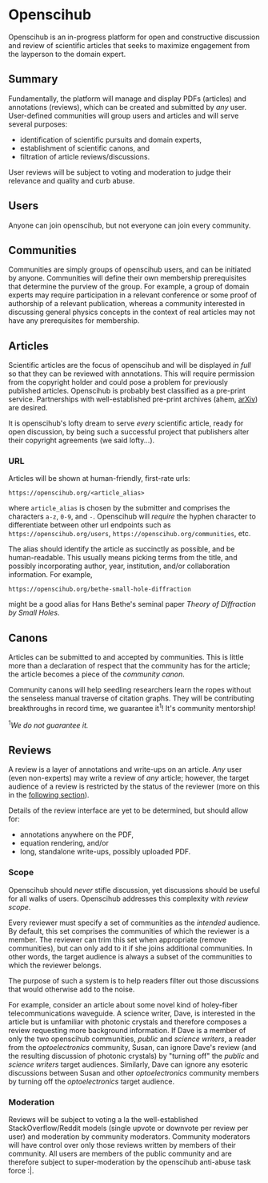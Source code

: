 # Openscihub

Openscihub is an in-progress platform for open and constructive discussion
and review of scientific articles that seeks to maximize engagement from the
layperson to the domain expert.

## Summary

Fundamentally, the platform will manage and display PDFs (articles) and
annotations (reviews), which can be created and submitted by *any* user.
User-defined communities will group users and articles and will serve several
purposes:

- identification of scientific pursuits and domain experts,
- establishment of scientific canons, and
- filtration of article reviews/discussions.

User reviews will be subject to voting and moderation to judge their relevance
and quality and curb abuse.

## Users

Anyone can join openscihub, but not everyone can join every community.

## Communities

Communities are simply groups of openscihub users, and can be initiated by
anyone. Communities will define their own membership prerequisites that
determine the purview of the group. For example, a group of domain experts may
require participation in a relevant conference or some proof of authorship of a
relevant publication, whereas a community interested in discussing general
physics concepts in the context of real articles may not have any prerequisites
for membership.

## Articles

Scientific articles are the focus of openscihub and will be displayed *in full*
so that they can be reviewed with annotations. This will require permission
from the copyright holder and could pose a problem for previously published
articles. Openscihub is probably best classified as a pre-print service.
Partnerships with well-established pre-print archives (ahem,
[arXiv](arxiv.org)) are desired.

It is openscihub's lofty dream to serve *every* scientific article, ready for
open discussion, by being such a successful project that publishers alter their
copyright agreements (we said lofty...).

### URL

Articles will be shown at human-friendly, first-rate urls:

```
https://openscihub.org/<article_alias>
```

where `article_alias` is chosen by the submitter and comprises
the characters `a-z`, `0-9`, and `-`.  Openscihub will *require* the hyphen
character to differentiate between other url endpoints such as
`https://openscihub.org/users`, `https://openscihub.org/communities`, etc.

The alias should identify the article as succinctly as possible, and be
human-readable. This usually means picking terms from the title, and possibly
incorporating author, year, institution, and/or collaboration information. For
example,

```
https://openscihub.org/bethe-small-hole-diffraction
```

might be a good alias for Hans Bethe's seminal paper *Theory of Diffraction by
Small Holes*.

## Canons

Articles can be submitted to and accepted by communities. This is little more
than a declaration of respect that the community has for the article; the
article becomes a piece of the *community canon*.

Community canons will help seedling researchers learn the ropes without the
senseless manual traverse of citation graphs. They will be contributing
breakthroughs in record time, we guarantee it<sup>1</sup>! It's community
mentorship!

<sup>1</sup>*We do not guarantee it.*

## Reviews

A review is a layer of annotations and write-ups on an article. *Any* user (even
non-experts) may write a review of *any* article; however, the target audience of
a review is restricted by the status of the reviewer (more on this in the
[following section](#review-scope)).

Details of the review interface are yet to be determined, but should allow for:

- annotations anywhere on the PDF,
- equation rendering, and/or
- long, standalone write-ups, possibly uploaded PDF.


### Scope

Openscihub should *never* stifle discussion, yet discussions should be useful
for all walks of users. Openscihub addresses this complexity with
*review scope*.

Every reviewer must specify a set of communities as the *intended* audience.
By default, this set comprises the communities of which the reviewer is a
member. The reviewer can trim this set when appropriate (remove communities),
but can only add to it if she joins additional communities. In other words, the
target audience is always a subset of the communities to which the reviewer
belongs.

The purpose of such a system is to help readers filter out those discussions
that would otherwise add to the noise.

For example, consider an article about some novel kind of holey-fiber
telecommunications waveguide. A science writer, Dave, is interested in the
article but is unfamiliar with photonic crystals and therefore composes a
review requesting more background information.  If Dave is a member of only the
two openscihub communities, *public* and *science writers*, a reader from the
*optoelectronics* community, Susan, can ignore Dave's review
(and the resulting discussion of photonic crystals) by "turning off" the
*public* and *science writers* target audiences. Similarly, Dave can ignore any
esoteric discussions between Susan and other *optoelectronics* community
members by turning off the *optoelectronics* target audience.

### Moderation

Reviews will be subject to voting a la the well-established
StackOverflow/Reddit models (single upvote or downvote per review per user) and
moderation by community moderators. Community moderators will have control over
only those reviews written by members of their community. All users are members
of the public community and are therefore subject to super-moderation by the
openscihub anti-abuse task force :|.
